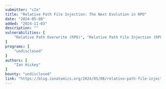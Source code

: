 ```yaml
---
submitter: "c2a"
title: "Relative Path File Injection: The Next Evolution in RPO"
date: "2024-05-08"
added: "2024-11-03"
description: ""
vulnerabilities: [
    "Relative Path Overwrite (RPO)", "Relative Path File Injection (RPFI)"
]
programs: [
    "undisclosed"
]
authors: [
    "Ian Hickey"
]
bounty: "undisclosed"
link: "https://blog.ionatomics.org/2024/05/08/relative-path-file-injection-the-next-evolution-in-rpo/"
---
```





